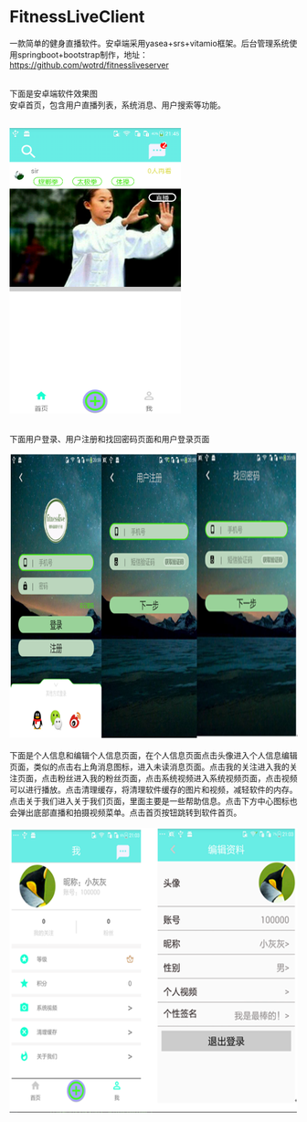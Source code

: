 # FitnessLiveClient
一款简单的健身直播软件。安卓端采用yasea+srs+vitamio框架。后台管理系统使用springboot+bootstrap制作，地址：https://github.com/wotrd/fitnessliveserver</br></br>

下面是安卓端软件效果图</br>
安卓首页，包含用户直播列表，系统消息、用户搜索等功能。</br></br>

<img width="300" height="500" src="https://github.com/wotrd/FitnessLiveClient/blob/master/app/images/a.png"/></br></br>

下面用户登录、用户注册和找回密码页面和用户登录页面</br>

<img width="850" height="500" src="https://github.com/wotrd/FitnessLiveClient/blob/master/app/images/b.png"/></br></br>
下面是个人信息和编辑个人信息页面，在个人信息页面点击头像进入个人信息编辑页面，类似的点击右上角消息图标，进入未读消息页面。点击我的关注进入我的关注页面，点击粉丝进入我的粉丝页面，点击系统视频进入系统视频页面，点击视频可以进行播放。点击清理缓存，将清理软件缓存的图片和视频，减轻软件的内存。点击关于我们进入关于我们页面，里面主要是一些帮助信息。点击下方中心图标也会弹出底部直播和拍摄视频菜单。点击首页按钮跳转到软件首页。</br></br>
<img width="850" height="500" src="https://github.com/wotrd/FitnessLiveClient/blob/master/app/images/c.png"/></br></br>
